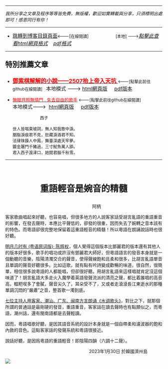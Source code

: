 ***
*我所分享之文章及程序等等皆免費，無版權，歡迎如實轉載與分享，只須標明出處即可！感恩同行有你！* 
****
- [<font size=3>跳轉到博客目錄頁面</font>](../../tableOfContent.md)<---[<font size=2>在線閱讀</font>]&nbsp;&nbsp; &nbsp; &nbsp; &nbsp; &nbsp; &nbsp; &nbsp; &nbsp; &nbsp;&nbsp; &nbsp;  <font size=2> [本地] ---></font><font size=3>[*_點擊此查看html網頁格式_*](../../tableOfContent.html)&nbsp; &nbsp; [*_pdf格式_*](../../tableOfContent.md.pdf)</font>
****

### <p style="font-size: 23px; font-weight:900;">特別推薦文章</p>

- [<font size=4 color=red>**鄧紫棋解解的小說——2507抬上帝入天坑** </font>](https://github.com/brianwchh/worldofheart/blob/main/md_and_html/鄧紫棋解解的小說——2507抬上帝入天坑.md)<font size=2><---[點擊此前往github在線閱讀]</font>&nbsp;&nbsp;  <font size=3>本地模式 --->&nbsp;[html網頁版](../../md_and_html/鄧紫棋解解的小說——2507抬上帝入天坑.html) &nbsp;&nbsp;&nbsp; [pdf版本](../../md_and_html/鄧紫棋解解的小說——2507抬上帝入天坑.md.pdf) </font>  

- [<font color=red>無眠月照無情門 . 失去自由的歌手</font>](https://github.com/brianwchh/worldofheart/blob/main/md_and_html/%E7%84%A1%E7%9C%A0%E6%9C%88%E7%85%A7%E7%84%A1%E6%83%85%E9%96%80.md)<font size=2> <---[點擊此前往github在線閱讀]</font> &nbsp;&nbsp;&nbsp;&nbsp;&nbsp;&nbsp;&nbsp;&nbsp;&nbsp;&nbsp;&nbsp;&nbsp;&nbsp;&nbsp;&nbsp; <font size=3>本地模式---> &nbsp;[html網頁版](../../md_and_html/無眠月照無情門.html) &nbsp;&nbsp;&nbsp; [pdf版本](../../md_and_html/無眠月照無情門.md.pdf) </font>

    <p><font size=2>&nbsp; &nbsp; &nbsp; &nbsp; &nbsp; &nbsp; &nbsp; &nbsp; &nbsp; &nbsp; &nbsp; &nbsp; 西子</br></br>世人皆唱東坡詞，無人知我歌中淚。</br>胭脂淚痕君不見，肚藏淚酒君不知。</br>法律珠鍊人中鳳，舞臺深處天牢夢。</br>鍍金屠門千豬過，三寸魷魚萬人舔。</br>君入西子渡津口，她閱君腦千秋雪。</font></p>
    

****


</br>

# <p align="center"  > 重語輕音是婉音的精髓 </p> 

<p align="center"  ">&nbsp;&nbsp;&nbsp;&nbsp;&nbsp;&nbsp;&nbsp;&nbsp;&nbsp;&nbsp;&nbsp;&nbsp;&nbsp;&nbsp;&nbsp;&nbsp;&nbsp;&nbsp;&nbsp;&nbsp; 阿柄</p>




<div align="left"> <!-- div_1-->

客家歌曲唱起來好聽，也容易唱，但很多地方的人說客家話受胡言亂語的重語重音的影響，在發去聲時，本應比平聲低的，卻發的很重，因而失去了婉轉之音本該有的特色。而粵語卻很完整地保留着這重語輕音的精髓！所以粵語在朗誦說話時也很好聽。


[明月几时有 (粤语原词版)· 陈辉权](https://youtu.be/H3hRd0zNKg0)，個人覺得這個版本比鄧麗君的版本還有其他人的版本好很多，歌手的唱功或許沒有鄧麗君大師好，但粵語語言的發音本身就是一個動聽的音樂，陰陽清濁交合的聲音，使得聲線飽和且柔和很多，比胡言亂語單音且單調的聲音好聽很多。比如這歌，就有點有吟詩變成歡暢的味道，很自然，很簡單，相信很多說粵語的人都能唱，但卻很好聽。用胡言亂語來這樣唱就肯定沒這個味道了！胡言亂語大多走火入魔學着英語發聲流派的清亮之聲，都比着誰唱的高音高，糍粑喫多了會膩，聲音尖久了，耳朵受不了，又或者走滾滾長江東逝水的那種單調沉悶的“嚴肅”之音，整首歌一濁到底。

[七位主持人用客家、潮汕、广东、闽南方言朗诵《水调歌头》](https://youtu.be/zvQjfKH3jnQ)，對比之下，就那個所謂的普通話是最剛硬的發音，重語重音，客家話在讀去聲時也有點類似之，而粵語，潮州話，還有閩南語都是去聲輕讀。

因而，粵語唱歌好聽，是因其語音系統的設計本身就是一個自帶柔和濾波器的飽和內斂的音色。這點客家話的發聲系統和粵語很接近。

說話好聽，是因爲粵語的重語輕音！即陰陽四韻（六調十二聲）。  
 
<p align="right"> 2023年1月30日 於韓國濟州島 &nbsp;&nbsp;&nbsp;&nbsp;&nbsp;&nbsp;&nbsp;&nbsp;&nbsp;&nbsp;&nbsp; </p>  

</div> <!-- end of div_1-->

<div align="center" >

 

</div>




<!-- image area, flex to make it center,it may not work for github, for html and pdf rendering only -->
<div align="center" style="page-break-inside: avoid; margin-top:1px; margin-bottom:1px;"> <!-- pictureWrapper_div add this only to make the bendan github understand -->
  <div class="ImageWrapperFlex" >
   <div class="FlexSide"  ></div>
   <image class="FlexImage"   src='./images/'/>
   <div class="FlexSide" ></div>
  </div>
  <p align="center" style="margin:0px;">   </p> 
</div> <!-- end pictureWrapper_div -->





<style>

.ImageWrapperFlex {
    display: flex; 
    flex-direction: row; 
    margin-top: 1px; 
    margin-bottom: 1px;

    width: 100% ;
}

.FlexSide {
    flex-basis: 0px ;
    flex:1;

}



/* large device screen 設置熒幕顯示圖片大小（電腦等大型屏幕）*/
@media only screen and (min-width: 600px) {

    .FlexImage {
        flex-basis: 600px ;
        flex:0;    
        height:auto; 
        max-width: 600px;
        min-width: 600px;
     
    }

}

 /* small device screen 設置熒幕顯示圖片大小（平板手機等屏幕）*/
@media only screen and (max-width: 600px) {
    
    .FlexImage {
        flex-basis: 600px ;
        flex:1;
        height:auto; 
     
    }

}

/* style for print !important 設置打印圖片大小*/
@media print {

    .FlexImage {
        flex-basis: 400px ;
        flex:0;    
        height:auto; 
        max-width: 400px;
        min-width: 400px;
     
    }
}


</style>
